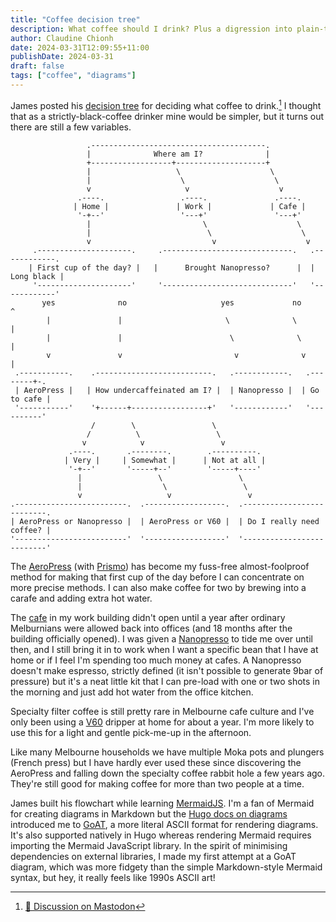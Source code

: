 ```yaml
---
title: "Coffee decision tree"
description: What coffee should I drink? Plus a digression into plain-text diagrams
author: Claudine Chionh
date: 2024-03-31T12:09:55+11:00
publishDate: 2024-03-31
draft: false
tags: ["coffee", "diagrams"]
---
```


James posted his [decision tree](https://jamesg.blog/2024/03/30/coffee-to-drink-decision-tree/) for deciding what coffee to drink.[^thread] I thought that as a strictly-black-coffee drinker mine would be simpler, but it turns out there are still a few variables.

<!--more-->

[^thread]: [:mammoth: Discussion on Mastodon](https://aus.social/@claudinec/112187405907379141)

```goat
                 .---------------------------------------.
                 |              Where am I?              |
                 +------------------+--------------------+
                 |                   \                    \
                 |                    \                    \
                 v                     v                    v
               .----.                 .----.               .----.
              | Home |               | Work |             | Cafe |
               '-+--'                 '---+'               '---+'
                 |                         \                    \
                 |                          \                    \
                 v                           v                    v
     .---------------------.     .-----------------------------.   .------------.
    | First cup of the day? |   |      Brought Nanopresso?      |  | Long black |
     '---------------------'     '-----------------------------'   '------------'
       yes              no                     yes             no          ^
        |               |                       \              \           |
        |               |                        \              \          |
        v               v                         v              v         |
 .-----------.    .--------------------------.   .------------.   .--------+-.
 | AeroPress |   | How undercaffeinated am I? |  | Nanopresso |  | Go to cafe |
 '-----------'    '+------+-----------------+'   '------------'   '----------'
                  /        \                 \
                 /          \                 \
                v            v                 v
             .----.       .--------.        .----------.
            | Very |     | Somewhat |      | Not at all |
             '-+--'       '-----+--'        '-----+----'
               |                 \                 \
               |                  \                 \
               v                   v                 v
.-------------------------.  .------------------.  .--------------------------.
| AeroPress or Nanopresso |  | AeroPress or V60 |  | Do I really need coffee? |
'-------------------------'  '------------------'  '--------------------------'
```

The [AeroPress](https://aeropress.com/products/aeropress-coffee-maker) (with [Prismo](https://fellowproducts.com/products/prismo)) has become my fuss-free almost-foolproof method for making that first cup of the day before I can concentrate on more precise methods. I can also make coffee for two by brewing into a carafe and adding extra hot water.

The [cafe](https://pridecentre.org.au/tenants/the-little-social/) in my work building didn't open until a year after ordinary Melburnians were allowed back into offices (and 18 months after the building officially opened). I was given a [Nanopresso](https://www.wacaco.com/products/nanopresso) to tide me over until then, and I still bring it in to work when I want a specific bean that I have at home or if I feel I'm spending too much money at cafes. A Nanopresso doesn't make espresso, strictly defined (it isn't possible to generate 9bar of pressure) but it's a neat little kit that I can pre-load with one or two shots in the morning and just add hot water from the office kitchen.

Specialty filter coffee is still pretty rare in Melbourne cafe culture and I've only been using a [V60](https://global.hario.com/product/coffee/dripper/VDC.html) dripper at home for about a year. I'm more likely to use this for a light and gentle pick-me-up in the afternoon.

Like many Melbourne households we have multiple Moka pots and plungers (French press) but I have hardly ever used these since discovering the AeroPress and falling down the specialty coffee rabbit hole a few years ago. They're still good for making coffee for more than two people at a time.

James built his flowchart while learning [MermaidJS](https://mermaid.js.org/). I'm a fan of Mermaid for creating diagrams in Markdown but the [Hugo docs on diagrams](https://gohugo.io/content-management/diagrams/) introduced me to [GoAT](https://github.com/bep/goat), a more literal ASCII format for rendering diagrams. It's also supported natively in Hugo whereas rendering Mermaid requires importing the Mermaid JavaScript library. In the spirit of minimising dependencies on external libraries, I made my first attempt at a GoAT diagram, which was more fidgety than the simple Markdown-style Mermaid syntax, but hey, it really feels like 1990s ASCII art!

<!-- vim: set filetype=markdown textwidth=0: -->
